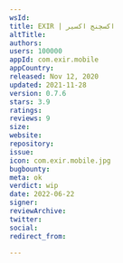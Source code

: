 ```yaml
---
wsId: 
title: EXIR | اکسچنج اکسیر
altTitle: 
authors: 
users: 100000
appId: com.exir.mobile
appCountry: 
released: Nov 12, 2020
updated: 2021-11-28
version: 0.7.6
stars: 3.9
ratings: 
reviews: 9
size: 
website: 
repository: 
issue: 
icon: com.exir.mobile.jpg
bugbounty: 
meta: ok
verdict: wip
date: 2022-06-22
signer: 
reviewArchive: 
twitter: 
social: 
redirect_from: 

---
```


